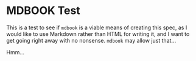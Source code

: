 # MDBOOK Test

This is a test to see if `mdbook` is a viable means of creating this spec, as I would like to use Markdown rather than HTML for writing it, and I want to get going right away with no nonsense. `mdbook` may allow just that...

Hmm...
